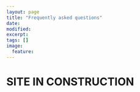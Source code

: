 ```yaml
---
layout: page
title: "Frequently asked questions"
date: 
modified:
excerpt:
tags: []
image:
  feature:
---
```


# SITE IN CONSTRUCTION

